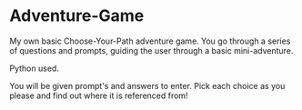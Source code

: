 # Adventure-Game

My own basic Choose-Your-Path adventure game. You go through a series of questions and prompts, guiding the user through a basic mini-adventure.

Python used.

You will be given prompt's and answers to enter. Pick each choice as you please and find out where it is referenced from!
